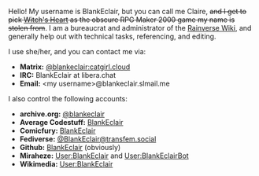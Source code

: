 Hello! My username is BlankEclair, but you can call me Claire, <s>and I get to pick [Witch's Heart](https://vgperson.com/games/witchheart.htm) as the obscure RPG Maker 2000 game my name is stolen from</s>. I am a bureaucrat and administrator of the [Rainverse Wiki](https://rainverse.wiki), and generally help out with technical tasks, referencing, and editing.

I use she/her, and you can contact me via:
* **Matrix:** [@blankeclair:catgirl.cloud](https://matrix.to/#/@blankeclair:catgirl.cloud)
* **IRC:** BlankEclair at libera.chat
* **Email:** &lt;my username&gt;@blankeclair.slmail.me

I also control the following accounts:
* **archive.org:** [@blankeclair](https://archive.org/details/@blankeclair)
* **Average Codestuff:** [BlankEclair](https://git.average.name/BlankEclair)
* **Comicfury:** [BlankEclair](https://comicfury.com/profile.php?username=BlankEclair)
* **Fediverse:** [@BlankEclair@transfem.social](https://transfem.social/@BlankEclair)
* **Github:** [BlankEclair](https://github.com/BlankEclair) (obviously)
* **Miraheze:** [User:BlankEclair](https://meta.miraheze.org/wiki/User:BlankEclair) and [User:BlankEclairBot](https://meta.miraheze.org/wiki/User:BlankEclairBot)
* **Wikimedia:** [User:BlankEclair](https://meta.wikimedia.org/wiki/User:BlankEclair)
